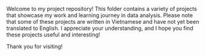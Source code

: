 Welcome to my project repository! This folder contains a variety of projects that showcase my work and learning journey in data analysis. Please note that some of these projects are written in Vietnamese and have not yet been translated to English. I appreciate your understanding, and I hope you find these projects useful and interesting!

Thank you for visiting!
